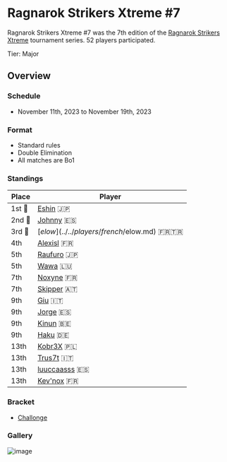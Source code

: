 # Ragnarok Strikers Xtreme #7

Ragnarok Strikers Xtreme #7 was the 7th edition of the [Ragnarok Strikers Xtreme](ragnaxmain.md) tournament series.
52 players participated.

Tier: Major

## Overview

### Schedule
- November 11th, 2023 to November 19th, 2023

### Format
- Standard rules
- Double Elimination
- All matches are Bo1

### Standings

|Place|Player|
|-|-|
|1st :1st_place_medal:|[Eshin](../../players/japanese/eshin.md) :jp:|
|2nd :2nd_place_medal:|[Johnny](../../players/spanish/johnny.md) :es:|
|3rd :3rd_place_medal:|[$elow](../../players/french/$elow.md) :fr::tr:|
|4th|[Alexisl](../../players/french/alexisl.md) :fr:|
|5th|[Raufuro](../../players/japanese/raufuro.md) :jp:|
|5th|[Wawa](../../players/luxembourger/wawa.md) :luxembourg:|
|7th|[Noxyne](../../players/french/noxyne.md) :fr:|
|7th|[Skipper](../../players/austrian/skipper.md) :austria:|
|9th|[Giu](../../players/italian/giu.md) :it:|
|9th|[Jorge](../../players/spanish/jorge.md) :es:|
|9th|[Kinun](../../players/belgian/kinun.md) :belgium:|
|9th|[Haku](../../players/german/haku.md) :de:|
|13th|[Kobr3X](../../players/polish/kobr3x.md) :poland:|
|13th|[Trus7t](../../players/italian/trus7t.md) :it:|
|13th|[luuccaasss](../../players/spanish/lucas.md) :es:|
|13th|[Kev'nox](../../players/french/kevnox.md) :fr:|

### Bracket
- [Challonge](https://challonge.com/m1q1oia7)

### Gallery

![image](https://github.com/inabikarilibrary/inalib/assets/110833255/d6c9c324-4727-4405-a31a-9c1868bf251e)
